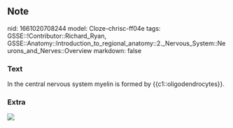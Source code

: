 ## Note
nid: 1661020708244
model: Cloze-chrisc-ff04e
tags: GSSE::!Contributor::Richard_Ryan, GSSE::Anatomy::Introduction_to_regional_anatomy::2._Nervous_System::Neurons_and_Nerves::Overview
markdown: false

### Text
<div class='toggle'>
  In the central nervous system myelin is formed by
  {{c1::oligodendrocytes}}.
</div>

### Extra
<img src="Types-of-neuroglia_brain-physiology-cells-QBI.png">
